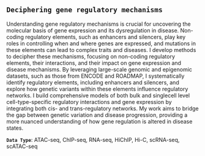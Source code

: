 ## `Deciphering gene regulatory mechanisms`

Understanding gene regulatory mechanisms is crucial for uncovering the molecular basis of gene expression and its dysregulation in disease. Non-coding regulatory elements, such as enhancers and silencers, play key roles in controlling when and where genes are expressed, and mutations in these elements can lead to complex traits and diseases. I develop methods to decipher these mechanisms, focusing on non-coding regulatory elements, their interactions, and their impact on gene expression and disease mechanisms. By leveraging large-scale genomic and epigenomic datasets, such as those from ENCODE and ROADMAP, I systematically identify regulatory elements, including enhancers and silencers, and explore how genetic variants within these elements influence regulatory networks. I build comprehensive models of both bulk and singlecell level cell-type-specific regulatory interactions and gene expression by integrating both cis- and trans-regulatory networks. My work aims to bridge the gap between genetic variation and disease progression, providing a more nuanced understanding of how gene regulation is altered in disease states.

**`Data Type`**: ATAC-seq, ChIP-seq, RNA-seq, HiChIP, Hi-C, scRNA-seq, scATAC-seq 

